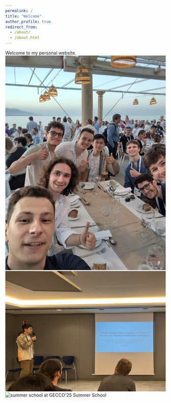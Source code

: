 ```yaml
---
permalink: /
title: "Welcome"
author_profile: true
redirect_from: 
  - /about/
  - /about.html
---
```




Welcome to my personal website.
![Oral Presentation at GECCO'25](/images/pic1.jpg)
![social dinner at GECCO'25](/images/pic2.jpg)
![summer school at GECCO'25 Summer School](/images/pic3.jpg)